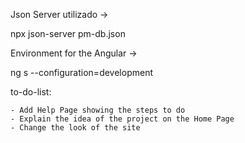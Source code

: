 Json Server utilizado -> 

npx json-server pm-db.json

Environment for the Angular ->

ng s --configuration=development


to-do-list:

    - Add Help Page showing the steps to do
    - Explain the idea of the project on the Home Page
    - Change the look of the site